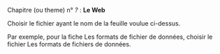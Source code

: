 Chapitre (ou theme) n° *?* : **Le Web**

Choisir le fichier ayant le nom de la feuille voulue ci-dessus.

Par exemple, pour la fiche Les formats de fichier de données, choisir le fichier Les formats de fichiers de données.
